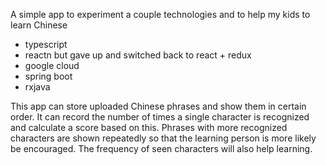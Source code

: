 A simple app to experiment a couple technologies and to help my kids to learn Chinese

- typescript
- reactn but gave up and switched back to react + redux
- google cloud
- spring boot
- rxjava

This app can store uploaded Chinese phrases and show them in certain order. It can record the number of times a single character is recognized and calculate a score based on this. Phrases with more recognized characters are shown repeatedly so that the learning person is more likely be encouraged. The frequency of seen characters will also help learning.
